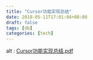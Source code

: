 ```yaml
---
title: "Cursor功能实现总结"
date: 2018-05-11T17:01:04+08:00
draft: false
tags: [db]
categories: [tech]
---
```


<object data="https://images-1251716363.cos.ap-guangzhou.myqcloud.com/images/202207011702216.pdf" type="application/pdf" width="800" height="600">
  alt : <a href="https://images-1251716363.cos.ap-guangzhou.myqcloud.com/images/202207011702216.pdf">Cursor功能实现总结.pdf</a>
</object>
